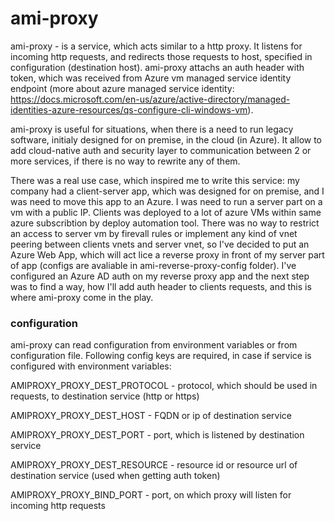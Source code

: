 # ami-proxy
ami-proxy - is a service, which acts similar to a http proxy. It listens for incoming http requests, and redirects those requests to host, specified in configuration (destination host). ami-proxy attachs an auth header with token, which was received from Azure vm managed service identity endpoint (more about azure managed service identity: https://docs.microsoft.com/en-us/azure/active-directory/managed-identities-azure-resources/qs-configure-cli-windows-vm).

ami-proxy is useful for situations, when there is a need to run legacy software, initialy designed for on premise, in the cloud (in Azure). It allow to add cloud-native auth and security layer to communication between 2 or more services, if there is no way to rewrite any of them. 

There was a real use case, which inspired me to write this service: my company had a client-server app, which was designed for on premise, and I was need to move this app to an Azure. I was need to run a server part on a vm with a public IP. Clients was deployed to a lot of azure VMs within same azure subscribtion by deploy automation tool. There was no way to restrict an access to server vm by firevall rules or implement any kind of vnet peering between clients vnets and server vnet, so I've decided to put an Azure Web App, which will act lice a reverse proxy in front of my server part of app (configs are avaliable in ami-reverse-proxy-config folder). I've configured an Azure AD auth on my reverse proxy app and the next step was to find a way, how I'll add auth header to clients requests, and this is where ami-proxy come in the play.

### configuration
ami-proxy can read configuration from environment variables or from configuration file. 
Following config keys are required, in case if service is configured with environment variables: 

AMIPROXY_PROXY_DEST_PROTOCOL - protocol, which should be used in requests, to destination service (http or https)

AMIPROXY_PROXY_DEST_HOST - FQDN or ip of destination service

AMIPROXY_PROXY_DEST_PORT - port, which is listened by destination service

AMIPROXY_PROXY_DEST_RESOURCE - resource id or resource url of destination service (used when getting auth token)

AMIPROXY_PROXY_BIND_PORT - port, on which proxy will listen for incoming http requests

